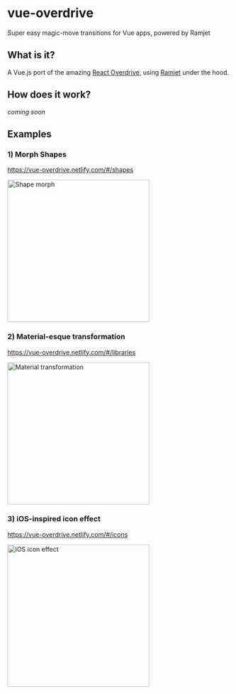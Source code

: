 # vue-overdrive
Super easy magic-move transitions for Vue apps, powered by Ramjet

## What is it?
A Vue.js port of the amazing [React Overdrive](https://github.com/berzniz/react-overdrive), using [Ramjet](https://github.com/Rich-Harris/ramjet) under the hood.

## How does it work?
*coming soon*

## Examples
### 1) Morph Shapes
https://vue-overdrive.netlify.com/#/shapes

<img src="https://imgur.com/YRwM2T8.gif" alt="Shape morph" width="320"/>

### 2) Material-esque transformation
https://vue-overdrive.netlify.com/#/libraries

<img src="https://imgur.com/B6BYxRv.gif" alt="Material transformation" width="320"/>

### 3) iOS-inspired icon effect
https://vue-overdrive.netlify.com/#/icons

<img src="https://imgur.com/vrb7QQ2.gif" alt="iOS icon effect" width="320"/>
